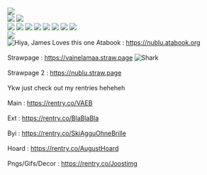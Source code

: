 <br> ![](https://files.catbox.moe/sy46yd.gif)
<br> ![](https://files.catbox.moe/y38wrr.png) ![](https://files.catbox.moe/8joml5.png)
<br> ![](https://files.catbox.moe/snao4v.gif) ![](https://files.catbox.moe/212t59.gif) 
![](https://files.catbox.moe/q00tfr.gif) ![](https://files.catbox.moe/sgw976.gif) ![](https://files.catbox.moe/vrmhdx.gif) ![](https://files.catbox.moe/8yb39v.gif) ![](https://files.catbox.moe/h03uz9.gif) ![](https://files.catbox.moe/nzwemy.gif)
<br> ![](https://komarev.com/ghpvc/?username=kleintism)
<br>![Hiya, James Loves this one](https://files.catbox.moe/ofonuw.gif)  Atabook : https://nublu.atabook.org <br>
<br> Strawpage : https://vainelamaa.straw.page ![Shark](https://files.catbox.moe/y2gtbr.gif)<br>
<br> Strawpage 2 : https://nublu.straw.page <br>
<br>Ykw just check out my rentries heheheh<br>
 <br>Main : https://rentry.co/VAEB<br>
 <br>Ext : https://rentry.co/BlaBlaBla<br>
 <br>Byi : https://rentry.co/SkiAgguOhneBrille<br>
 <br>Hoard : https://rentry.co/AugustHoard<br>
 <br>Pngs/Gifs/Decor : https://rentry.co/Joostimg<br>

